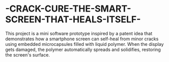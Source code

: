 # -CRACK-CURE-THE-SMART-SCREEN-THAT-HEALS-ITSELF-
This project is a mini software prototype inspired by a patent idea that demonstrates how a smartphone screen can self-heal from minor cracks using embedded microcapsules filled with liquid polymer. When the display gets damaged, the polymer automatically spreads and solidifies, restoring the screen's surface.
